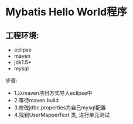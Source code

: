 # Mybatis Hello World程序

## 工程环境:

- eclipse
- maven
- jdk1.5+
- mysql

步骤:

- 1.以maven项目方式导入eclipse中
- 2.等待maven build
- 3.修改jdbc.properties为自己mysql配置
- 4.找到UserMapperTest 类, 进行单元测试
